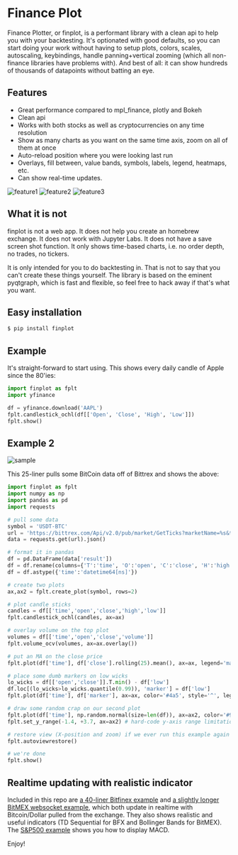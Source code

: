 # Finance Plot

Finance Plotter, or finplot, is a performant library with a clean api to help you with your backtesting. It's
optionated with good defaults, so you can start doing your work without having to setup plots, colors, scales,
autoscaling, keybindings, handle panning+vertical zooming (which all non-finance libraries have problems with).
And best of all: it can show hundreds of thousands of datapoints without batting an eye.


## Features

* Great performance compared to mpl_finance, plotly and Bokeh
* Clean api
* Works with both stocks as well as cryptocurrencies on any time resolution
* Show as many charts as you want on the same time axis, zoom on all of them at once
* Auto-reload position where you were looking last run
* Overlays, fill between, value bands, symbols, labels, legend, heatmaps, etc.
* Can show real-time updates.

![feature1](https://raw.githubusercontent.com/highfestiva/finplot/master/feature1.jpg)
![feature2](https://raw.githubusercontent.com/highfestiva/finplot/master/feature2.jpg)
![feature3](https://raw.githubusercontent.com/highfestiva/finplot/master/feature3.jpg)


## What it is not

finplot is not a web app. It does not help you create an homebrew exchange. It does not work with Jupyter Labs.
It does not have a save screen shot function. It only shows time-based charts, i.e. no order depth, no trades,
no tickers.

It is only intended for you to do backtesting in. That is not to say that you can't create these things yourself.
The library is based on the eminent pyqtgraph, which is fast and flexible, so feel free to hack away if that's
what you want.


## Easy installation

```bash
$ pip install finplot
```


## Example

It's straight-forward to start using. This shows every daily candle of Apple since the 80'ies:

```python
import finplot as fplt
import yfinance

df = yfinance.download('AAPL')
fplt.candlestick_ochl(df[['Open', 'Close', 'High', 'Low']])
fplt.show()
```


## Example 2

![sample](https://raw.githubusercontent.com/highfestiva/finplot/master/screenshot.jpg)


This 25-liner pulls some BitCoin data off of Bittrex and shows the above:


```python
import finplot as fplt
import numpy as np
import pandas as pd
import requests

# pull some data
symbol = 'USDT-BTC'
url = 'https://bittrex.com/Api/v2.0/pub/market/GetTicks?marketName=%s&tickInterval=fiveMin' % symbol
data = requests.get(url).json()

# format it in pandas
df = pd.DataFrame(data['result'])
df = df.rename(columns={'T':'time', 'O':'open', 'C':'close', 'H':'high', 'L':'low', 'V':'volume'})
df = df.astype({'time':'datetime64[ns]'})

# create two plots
ax,ax2 = fplt.create_plot(symbol, rows=2)

# plot candle sticks
candles = df[['time','open','close','high','low']]
fplt.candlestick_ochl(candles, ax=ax)

# overlay volume on the top plot
volumes = df[['time','open','close','volume']]
fplt.volume_ocv(volumes, ax=ax.overlay())

# put an MA on the close price
fplt.plot(df['time'], df['close'].rolling(25).mean(), ax=ax, legend='ma-25')

# place some dumb markers on low wicks
lo_wicks = df[['open','close']].T.min() - df['low']
df.loc[(lo_wicks>lo_wicks.quantile(0.99)), 'marker'] = df['low']
fplt.plot(df['time'], df['marker'], ax=ax, color='#4a5', style='^', legend='dumb mark')

# draw some random crap on our second plot
fplt.plot(df['time'], np.random.normal(size=len(df)), ax=ax2, color='#927', legend='stuff')
fplt.set_y_range(-1.4, +3.7, ax=ax2) # hard-code y-axis range limitation

# restore view (X-position and zoom) if we ever run this example again
fplt.autoviewrestore()

# we're done
fplt.show()
```


## Realtime updating with realistic indicator

Included in this repo are [a 40-liner Bitfinex example](https://github.com/highfestiva/finplot/blob/master/finplot/example-bfx.py)
and [a slightly longer BitMEX websocket example](https://github.com/highfestiva/finplot/blob/master/finplot/example-bitmex-ws.py),
which both update in realtime with Bitcoin/Dollar pulled from the exchange. They also shows realistic and useful indicators (TD
Sequential for BFX and Bollinger Bands for BitMEX). The [S&P500 example](https://github.com/highfestiva/finplot/blob/master/finplot/example-snp500.py)
shows you how to display MACD.

Enjoy!
